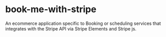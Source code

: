 # book-me-with-stripe
An ecommerce application specific to Booking or scheduling services that integrates with the Stripe API via Stripe Elements and Stripe js.
